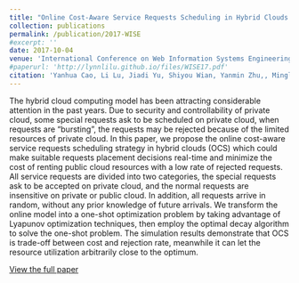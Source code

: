 ```yaml
---
title: "Online Cost-Aware Service Requests Scheduling in Hybrid Clouds for Cloud Bursting"
collection: publications
permalink: /publication/2017-WISE
#excerpt: ''
date: 2017-10-04
venue: 'International Conference on Web Information Systems Engineering (WISE 2017)'
#paperurl: 'http://lynnlilu.github.io/files/WISE17.pdf'
citation: 'Yanhua Cao, Li Lu, Jiadi Yu, Shiyou Wian, Yanmin Zhu,, Mingli Lu,Jian Cao, Zhong Wang, Juan Li, Guangtao Xue. (2018). &quot;Online Cost-Aware Service Requests Scheduling in Hybrid Clouds for Cloud Bursting.&quot; <i>WISE 2017</i>.'
---
```


The hybrid cloud computing model has been attracting considerable attention in the past years. Due to security and controllability of private cloud, some special requests ask to be scheduled on private cloud, when requests are “bursting”, the requests may be rejected because of the limited resources of private cloud. In this paper, we propose the online cost-aware service requests scheduling strategy in hybrid clouds (OCS) which could make suitable requests placement decisions real-time and minimize the cost of renting public cloud resources with a low rate of rejected requests. All service requests are divided into two categories, the special requests ask to be accepted on private cloud, and the normal requests are insensitive on private or public cloud. In addition, all requests arrive in random, without any prior knowledge of future arrivals. We transform the online model into a one-shot optimization problem by taking advantage of Lyapunov optimization techniques, then employ the optimal decay algorithm to solve the one-shot problem. The simulation results demonstrate that OCS is trade-off between cost and rejection rate, meanwhile it can let the resource utilization arbitrarily close to the optimum.

[View the full paper](http://lynnlilu.github.io/files/WISE17.pdf)

